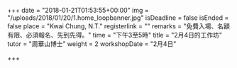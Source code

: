 +++
date = "2018-01-21T01:53:55+00:00"
img = "/uploads/2018/01/20/1.home_loopbanner.jpg"
isDeadline = false
isEnded = false
place = "Kwai Chung, N.T."
registerlink = ""
remarks = "免費入場、名額有限、必須報名、先到先得。"
time = "下午3至5時"
title = "2月4日的工作坊"
tutor = "周華山博士"
weight = 2
workshopDate = "2月4日"

+++
